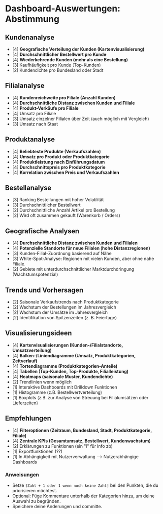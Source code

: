 # Dashboard-Auswertungen: Abstimmung

## Kundenanalyse
- [4] **Geografische Verteilung der Kunden (Kartenvisualisierung)**
- [4] **Durchschnittlicher Bestellwert pro Kunde**
- [4] **Wiederkehrende Kunden (mehr als eine Bestellung)**
- [3] Kaufhäufigkeit pro Kunde (Top-Kunden)
- [2] Kundendichte pro Bundesland oder Stadt

## Filialanalyse
- [4] **Kundenreichweite pro Filiale (Anzahl Kunden)**
- [4] **Durchschnittliche Distanz zwischen Kunden und Filiale**
- [4] **Produkt-Verkäufe pro Filiale**
- [4] Umsatz pro Filiale
- [3] Umsatz einzelner Filialen über Zeit (auch möglich mit Vergleich)
- [3] Umsatz nach Staat

## Produktanalyse
- [4] **Beliebteste Produkte (Verkaufszahlen)**
- [4] **Umsatz pro Produkt oder Produktkategorie**
- [4] **Produktleistung nach Einführungsdatum**
- [4] **Durchschnittspreis pro Produktkategorie**
- [4] **Korrelation zwischen Preis und Verkaufszahlen**

## Bestellanalyse
- [3] Ranking Bestellungen mit hoher Volatilität
- [3] Durchschnittlicher Bestellwert
- [2] Durchschnittliche Anzahl Artikel pro Bestellung
- [2] Wird oft zusammen gekauft (Warenkorb / Orders)

## Geografische Analysen
- [4] **Durchschnittliche Distanz zwischen Kunden und Filialen**
- [4] **Potenzielle Standorte für neue Filialen (hohe Distanzregionen)**
- [3] Kunden-Filial-Zuordnung basierend auf Nähe
- [3] White-Spot-Analyse: Regionen mit vielen Kunden, aber ohne nahe Filiale.
- [2] Gebiete mit unterdurchschnittlicher Marktdurchdringung (Wachstumspotenzial)


## Trends und Vorhersagen
- [2] Saisonale Verkaufstrends nach Produktkategorie
- [2] Wachstum der Bestellungen im Jahresvergleich
- [2] Wachstum der Umsätze im Jahresvergleich
- [2] Identifikation von Spitzenzeiten (z. B. Feiertage)

## Visualisierungsideen
- [4] **Kartenvisualisierungen (Kunden-/Filialstandorte, Umsatzverteilung)**
- [4] **Balken-/Liniendiagramme (Umsatz, Produktkategorien, Zeitverlauf)**
- [4] **Tortendiagramme (Produktkategorien-Anteile)**
- [4] **Tabellen (Top-Kunden, Top-Produkte, Filialleistung)**
- [4] **Heatmaps (saisonale Muster, Kundendichte)**
- [2] Trendlinien wenn möglich
- [1] Interaktive Dashboards mit Drilldown Funktionen
- [1] Histogramme (z.B. Bestellwertverteilung)
- [1] Boxplots (z.B. zur Analyse von Streuung bei Filialumsätzen oder Lieferzeiten)

## Empfehlungen
- [4] **Filteroptionen (Zeitraum, Bundesland, Stadt, Produktkategorie, Filiale)**
- [4] **Zentrale KPIs (Gesamtumsatz, Bestellwert, Kundenwachstum)**
- [2] Erklärungen zu Funktionen (ein "i" für Info zb)
- [1] Exportfunktionen (??)
- [1] In Abhängigkeit mit Nutzerverwaltung --> Nutzerabhängige Dashboards

### Anweisungen
- Setze `[Zahl + 1 oder 1 wenn noch keine Zahl]` bei den Punkten, die du priorisieren möchtest.
- Optional: Füge Kommentare unterhalb der Kategorien hinzu, um deine Auswahl zu begründen.
- Speichere deine Änderungen und committe.
